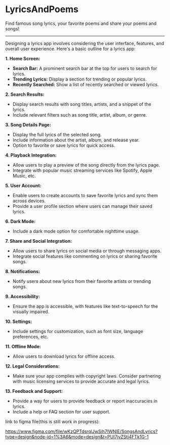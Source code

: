 # LyricsAndPoems

Find famous song lyrics, your favorite poems and share your poems and songs!

---

Designing a lyrics app involves considering the user interface, features, and overall user experience. Here's a basic outline for a lyrics app:

**1. Home Screen:**

- **Search Bar:** A prominent search bar at the top for users to search for lyrics.
- **Trending Lyrics:** Display a section for trending or popular lyrics.
- **Recently Searched:** Show a list of recently searched or viewed lyrics.

**2. Search Results:**

- Display search results with song titles, artists, and a snippet of the lyrics.
- Include relevant filters such as song title, artist, album, or genre.

**3. Song Details Page:**

- Display the full lyrics of the selected song.
- Include information about the artist, album, and release year.
- Option to favorite or save lyrics for quick access.

**4. Playback Integration:**

- Allow users to play a preview of the song directly from the lyrics page.
- Integrate with popular music streaming services like Spotify, Apple Music, etc.

**5. User Account:**

- Enable users to create accounts to save favorite lyrics and sync them across devices.
- Provide a user profile section where users can manage their saved lyrics.

**6. Dark Mode:**

- Include a dark mode option for comfortable nighttime usage.

**7. Share and Social Integration:**

- Allow users to share lyrics on social media or through messaging apps.
- Integrate social features like commenting on lyrics or sharing favorite songs.

**8. Notifications:**

- Notify users about new lyrics from their favorite artists or trending songs.

**9. Accessibility:**

- Ensure the app is accessible, with features like text-to-speech for the visually impaired.

**10. Settings:**

- Include settings for customization, such as font size, language preferences, etc.

**11. Offline Mode:**

- Allow users to download lyrics for offline access.

**12. Legal Considerations:**

- Make sure your app complies with copyright laws. Consider partnering with music licensing services to provide accurate and legal lyrics.

**13. Feedback and Support:**

- Provide a way for users to provide feedback or report inaccuracies in lyrics.
- Include a help or FAQ section for user support.

link to figma file(this is still work in progress):

https://www.figma.com/file/wKzQPTdsrqlJwSih7IWNlE/SongsAndLyrics?type=design&node-id=1%3A6&mode=design&t=PUI7jvZSti4FTk1G-1

